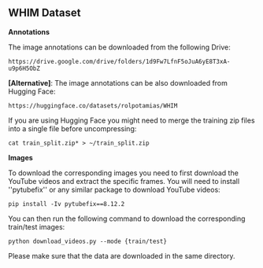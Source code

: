 ## WHIM Dataset

**Annotations** 

The image annotations can be downloaded from the following Drive:

```
https://drive.google.com/drive/folders/1d9Fw7LfnF5oJuA6yE8T3xA-u9p6H5ObZ
```

**[Alternative]**: The image annotations can be also downloaded from Hugging Face:
```
https://huggingface.co/datasets/rolpotamias/WHIM
```
If you are using Hugging Face you might need to merge the training zip files into a single file before uncompressing: 
```
cat train_split.zip* > ~/train_split.zip
```

**Images** 

To download the corresponding images you need to first download the YouTube videos and extract the specific frames.
You will need to install ''pytubefix'' or any similar package to download YouTube videos: 
```
pip install -Iv pytubefix==8.12.2
```
You can then run the following command to download the corresponding train/test images: 
```
python download_videos.py --mode {train/test}
```
Please make sure that the data are downloaded in the same directory. 

